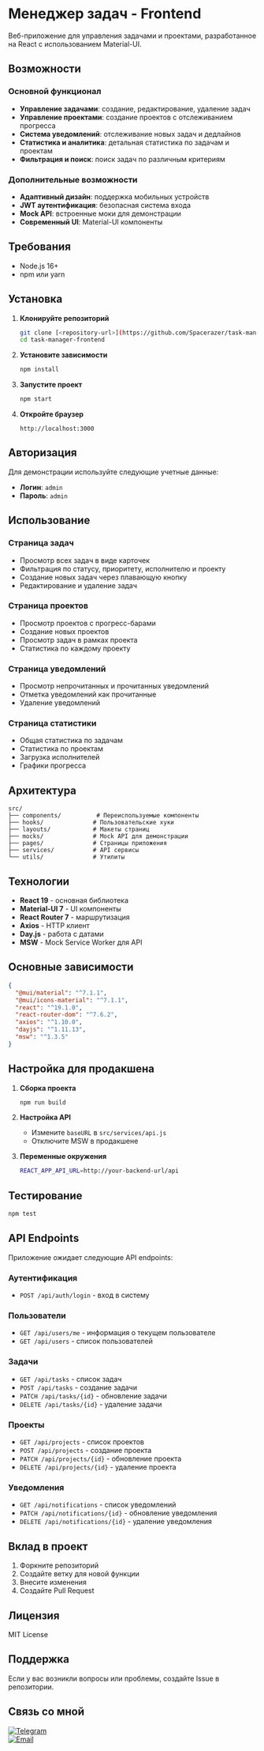 # Менеджер задач - Frontend

Веб-приложение для управления задачами и проектами, разработанное на React с использованием Material-UI.

## Возможности

### Основной функционал
- **Управление задачами**: создание, редактирование, удаление задач
- **Управление проектами**: создание проектов с отслеживанием прогресса
- **Система уведомлений**: отслеживание новых задач и дедлайнов
- **Статистика и аналитика**: детальная статистика по задачам и проектам
- **Фильтрация и поиск**: поиск задач по различным критериям

### Дополнительные возможности
- **Адаптивный дизайн**: поддержка мобильных устройств
- **JWT аутентификация**: безопасная система входа
- **Mock API**: встроенные моки для демонстрации
- **Современный UI**: Material-UI компоненты

## Требования

- Node.js 16+ 
- npm или yarn

## Установка

1. **Клонируйте репозиторий**
   ```bash
   git clone [<repository-url>](https://github.com/Spacerazer/task-manager-frontend.git)
   cd task-manager-frontend
   ```

2. **Установите зависимости**
   ```bash
   npm install
   ```

3. **Запустите проект**
   ```bash
   npm start
   ```

4. **Откройте браузер**
   ```
   http://localhost:3000
   ```

## Авторизация

Для демонстрации используйте следующие учетные данные:
- **Логин**: `admin`
- **Пароль**: `admin`

## Использование

### Страница задач
- Просмотр всех задач в виде карточек
- Фильтрация по статусу, приоритету, исполнителю и проекту
- Создание новых задач через плавающую кнопку
- Редактирование и удаление задач

### Страница проектов
- Просмотр проектов с прогресс-барами
- Создание новых проектов
- Просмотр задач в рамках проекта
- Статистика по каждому проекту

### Страница уведомлений
- Просмотр непрочитанных и прочитанных уведомлений
- Отметка уведомлений как прочитанные
- Удаление уведомлений

### Страница статистики
- Общая статистика по задачам
- Статистика по проектам
- Загрузка исполнителей
- Графики прогресса

## Архитектура

```
src/
├── components/          # Переиспользуемые компоненты
├── hooks/              # Пользовательские хуки
├── layouts/            # Макеты страниц
├── mocks/              # Mock API для демонстрации
├── pages/              # Страницы приложения
├── services/           # API сервисы
└── utils/              # Утилиты
```

## Технологии

- **React 19** - основная библиотека
- **Material-UI 7** - UI компоненты
- **React Router 7** - маршрутизация
- **Axios** - HTTP клиент
- **Day.js** - работа с датами
- **MSW** - Mock Service Worker для API

## Основные зависимости

```json
{
  "@mui/material": "^7.1.1",
  "@mui/icons-material": "^7.1.1",
  "react": "^19.1.0",
  "react-router-dom": "^7.6.2",
  "axios": "^1.10.0",
  "dayjs": "^1.11.13",
  "msw": "^1.3.5"
}
```

## Настройка для продакшена

1. **Сборка проекта**
   ```bash
   npm run build
   ```

2. **Настройка API**
   - Измените `baseURL` в `src/services/api.js`
   - Отключите MSW в продакшене

3. **Переменные окружения**
   ```bash
   REACT_APP_API_URL=http://your-backend-url/api
   ```

## Тестирование

```bash
npm test
```

## API Endpoints

Приложение ожидает следующие API endpoints:

### Аутентификация
- `POST /api/auth/login` - вход в систему

### Пользователи
- `GET /api/users/me` - информация о текущем пользователе
- `GET /api/users` - список пользователей

### Задачи
- `GET /api/tasks` - список задач
- `POST /api/tasks` - создание задачи
- `PATCH /api/tasks/{id}` - обновление задачи
- `DELETE /api/tasks/{id}` - удаление задачи

### Проекты
- `GET /api/projects` - список проектов
- `POST /api/projects` - создание проекта
- `PATCH /api/projects/{id}` - обновление проекта
- `DELETE /api/projects/{id}` - удаление проекта

### Уведомления
- `GET /api/notifications` - список уведомлений
- `PATCH /api/notifications/{id}` - обновление уведомления
- `DELETE /api/notifications/{id}` - удаление уведомления

## Вклад в проект

1. Форкните репозиторий
2. Создайте ветку для новой функции
3. Внесите изменения
4. Создайте Pull Request

## Лицензия

MIT License

## Поддержка

Если у вас возникли вопросы или проблемы, создайте Issue в репозитории.

## Связь со мной  
[![Telegram](https://img.shields.io/badge/Telegram-26A5E4?style=for-the-badge&logo=telegram&logoColor=white)](https://t.me/Spacerazer)  
[![Email](https://img.shields.io/badge/Email-D14836?style=for-the-badge&logo=gmail&logoColor=white)](mailto:spacerazer1123123@gmail.com)  

